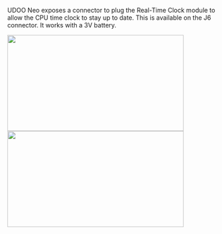 UDOO Neo exposes a connector to plug the Real-Time Clock module to allow the CPU time clock to stay up to date. This is available on the J6 connector. It works with a 3V battery.

<img style="width:400px; height:218px" src="../img/10_rtc_sch.png">
<img style="width:400px; height:218px" src="../img/10_rtc_img.png">
